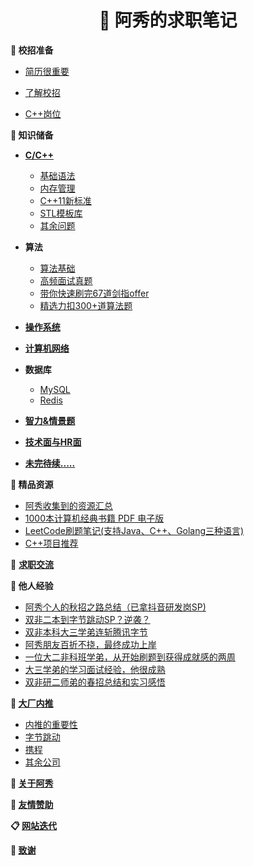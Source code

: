 <p id="阿秀的校招笔记"></p>
<h1 align="center">📔 阿秀的求职笔记</h1>

**🍵 校招准备**

- [简历很重要](Doc/Prepare/简历很重要/简历很重要.md)

- [了解校招](Doc/Prepare/了解校招/了解校招.md)

- [C++岗位](Doc/Prepare/C++岗位/C++岗位.md)

<p id="知识储备"></p>

**🚀 知识储备**

- [**C/C++**](Doc/Knowledge/C++/README.md)
  - [基础语法](Doc/Knowledge/C++/基础语法/基础语法.md)
  - [内存管理](Doc/Knowledge/C++/内存管理/内存管理.md)
  - [C++11新标准](Doc/Knowledge/C++/C++11新标准/C++11新标准.md)
  - [STL模板库](Doc/Knowledge/C++/STL模板库/STL模板库.md)
  - [其余问题](Doc/Knowledge/C++/其余问题/其余问题.md)
  
- **算法**
  - [算法基础](Doc/Knowledge/算法/算法基础/十大排序.md#算法基础)
  - [高频面试真题](Doc/Knowledge/算法/精选高频面试题/精选高频面试题.md#精选高频面试题)
  - [带你快速刷完67道剑指offer](Doc/Knowledge/算法/带你快速刷完67道剑指offer/README.md#带你快速刷完67道剑指offer)
  - [精选力扣300+道算法题](Doc/Knowledge/算法/LeetCode题解/README.md)
  
- **[操作系统](Doc/Knowledge/操作系统/操作系统.md)**

- **[计算机网络](Doc/Knowledge/计算机网络/计算机网络.md)**

- **数据库**
  - [MySQL](Doc/Knowledge/数据库/MySQL/MySQL.md#数据库第一部分)
  - [Redis](Doc/Knowledge/数据库/Redis/Redis.md#数据库第二部分)
  
- **[智力&情景题](Doc/Knowledge/智力&情景题/智力&情景题.md)**

- **[技术面与HR面](Doc/Knowledge/技术面与HR面/技术面与HR面.md)**

- **[未完待续.....](Doc/Knowledge/未完待续/README.md)**

**📝 精品资源**

- [阿秀收集到的资源汇总](Doc/免费资源/Download.md)
- [1000本计算机经典书籍 PDF 电子版](Doc/免费资源/千本PDF/千本PDF.md)
- [LeetCode刷题笔记(支持Java、C++、Golang三种语言)](Doc/免费资源/力扣刷题笔记/力扣刷题笔记.md)
- [C++项目推荐](Doc/免费资源/项目推荐/C++项目推荐.md)

🍖 **[求职交流](Doc/Other/求职交流/求职交流.md#求职交流)**

<p id="他人经验"></p>

**🐝 他人经验**

- [阿秀个人的秋招之路总结（已拿抖音研发岗SP)](https://mp.weixin.qq.com/s/AYe3tnuOmqR4jdDndDGW-Q)
- [双非二本到字节跳动SP？逆袭？](https://mp.weixin.qq.com/s/vSzbITIYEVQNE1LgIzmPJg)
- [双非本科大三学弟连斩腾讯字节](https://mp.weixin.qq.com/s/IsuN7Wo8AyC_FFwXJdU7fg)
- [阿秀朋友百折不挠，最终成功上岸](https://mp.weixin.qq.com/s/MsaAr1ofstCgxqs749W1wg)
- [一位大二非科班学弟，从开始刷题到获得成就感的两周](https://mp.weixin.qq.com/s/k1X7V9Ev8mIjENuAlnO64w)
- [大三学弟的学习面试经验，他很成熟](https://mp.weixin.qq.com/s/QDID1F35OFmfHN6vFHnPyA)
- [双非研二师弟的春招总结和实习感悟](https://mp.weixin.qq.com/s/1SGiM5n9N6BPePSmIdsP-g)

<!--

Doc/Other/校招总结/阿秀个人的秋招之路总结/阿秀个人的秋招之路总结.md

Doc/Other/校招总结/双非本科大三学弟连斩腾讯字节/双非本科大三学弟连斩腾讯字节.md

Doc/Other/校招总结/阿秀朋友百折不挠/阿秀朋友百折不挠.md

-->



**🔨 [大厂内推](Doc/Other/内推信息/内推信息.md#大厂内推)**

- [内推的重要性](Doc/Other/内推信息/内推信息.md#importance)
- [字节跳动](Doc/Other/内推信息/内推信息.md#字节跳动)
- [携程](Doc/Other/内推信息/内推信息.md#携程)
- [其余公司](Doc/Other/内推信息/内推信息.md#其余公司)



**🐼 [关于阿秀](Doc/Other/ContactMe/ContactMe.md#关于阿秀)**

<!--

🍖**[一对一服务](Doc/Other/一对一服务.md)**

-->

**🎅 [友情赞助](Doc/Other/Donate/Donate.md#友情赞助)**

**📋   [网站迭代](Doc/Other/网站迭代更新记录/网站迭代更新记录.md#网站迭代更新记录)**

**🥉 [致谢](Doc/Other/致谢/致谢.md#致谢)**

